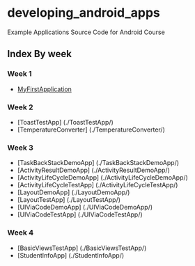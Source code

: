 # developing_android_apps
Example Applications Source Code for Android Course

## Index By week

### Week 1

* [MyFirstApplication](./MyFirstApplication/)

  
### Week 2

* [ToastTestApp] (./ToastTestApp/)
* [TemperatureConverter] (./TemperatureConverter/)
  

### Week 3

* [TaskBackStackDemoApp] (./TaskBackStackDemoApp/)
* [ActivityResultDemoApp] (./ActivityResultDemoApp/)
* [ActivityLifeCycleDemoApp] (./ActivityLifeCycleDemoApp/)
* [ActivityLifeCycleTestApp] (./ActivityLifeCycleTestApp/)
* [LayoutDemoApp] (./LayoutDemoApp/)
* [LayoutTestApp] (./LayoutTestApp/)
* [UIViaCodeDemoApp] (./UIViaCodeDemoApp/)
* [UIViaCodeTestApp] (./UIViaCodeTestApp/)


### Week 4

* [BasicViewsTestApp] (./BasicViewsTestApp/)
* [StudentInfoApp] (./StudentInfoApp/)
  
  
